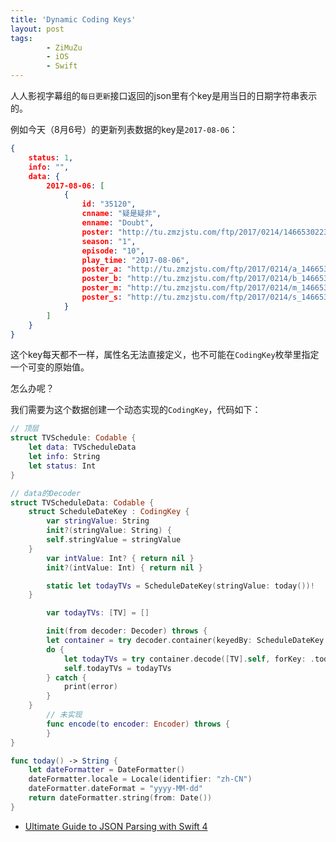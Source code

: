 ```yaml
---
title: 'Dynamic Coding Keys'
layout: post
tags:
        - ZiMuZu
        - iOS
        - Swift
---
```


人人影视字幕组的`每日更新`接口返回的json里有个key是用当日的日期字符串表示的。

例如今天（8月6号）的更新列表数据的key是`2017-08-06`：

```json
{
    status: 1,
    info: "",
    data: {
        2017-08-06: [ 
            {
                id: "35120",
                cnname: "疑是疑非",
                enname: "Doubt",
                poster: "http://tu.zmzjstu.com/ftp/2017/0214/1466530223001c6e506287b090f1db3d.jpg",
                season: "1",
                episode: "10",
                play_time: "2017-08-06",
                poster_a: "http://tu.zmzjstu.com/ftp/2017/0214/a_1466530223001c6e506287b090f1db3d.jpg",
                poster_b: "http://tu.zmzjstu.com/ftp/2017/0214/b_1466530223001c6e506287b090f1db3d.jpg",
                poster_m: "http://tu.zmzjstu.com/ftp/2017/0214/m_1466530223001c6e506287b090f1db3d.jpg",
                poster_s: "http://tu.zmzjstu.com/ftp/2017/0214/s_1466530223001c6e506287b090f1db3d.jpg"
            }
        ]
    }
}
```

这个key每天都不一样，属性名无法直接定义，也不可能在`CodingKey`枚举里指定一个可变的原始值。


怎么办呢？


我们需要为这个数据创建一个动态实现的`CodingKey`，代码如下：

```swift
// 顶层
struct TVSchedule: Codable {
    let data: TVScheduleData
    let info: String
    let status: Int
}

// data的Decoder
struct TVScheduleData: Codable {
    struct ScheduleDateKey : CodingKey {
        var stringValue: String
        init?(stringValue: String) {
        self.stringValue = stringValue
    }
        var intValue: Int? { return nil }
        init?(intValue: Int) { return nil }

        static let todayTVs = ScheduleDateKey(stringValue: today())!
    }

        var todayTVs: [TV] = []

        init(from decoder: Decoder) throws {
        let container = try decoder.container(keyedBy: ScheduleDateKey.self)
        do {
            let todayTVs = try container.decode([TV].self, forKey: .todayTVs)
            self.todayTVs = todayTVs
        } catch {
            print(error)
        }
    }
        // 未实现
        func encode(to encoder: Encoder) throws {
        }
}

func today() -> String {
    let dateFormatter = DateFormatter()
    dateFormatter.locale = Locale(identifier: "zh-CN")
    dateFormatter.dateFormat = "yyyy-MM-dd"
    return dateFormatter.string(from: Date())
}

```


* [Ultimate Guide to JSON Parsing with Swift 4](http://benscheirman.com/2017/06/ultimate-guide-to-json-parsing-with-swift-4/)




